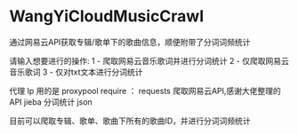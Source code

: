 # WangYiCloudMusicCrawl
通过网易云API获取专辑/歌单下的歌曲信息，顺便附带了分词词频统计

请输入想要进行的操作:
1 - 爬取网易云音乐歌词并进行分词统计
2 - 仅爬取网易云音乐歌词
3 - 仅对txt文本进行分词统计
 
代理 Ip 用的是 proxypool
require ：
requests 爬取网易云API,感谢大佬整理的API
jieba 分词统计
json 
 
目前可以爬取专辑、歌单、歌曲下所有的歌曲ID，并进行分词词频统计
